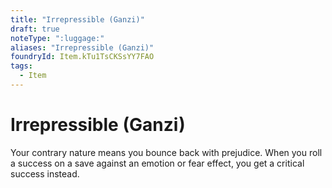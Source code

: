 ```yaml
---
title: "Irrepressible (Ganzi)"
draft: true
noteType: ":luggage:"
aliases: "Irrepressible (Ganzi)"
foundryId: Item.kTu1TsCKSsYY7FAO
tags:
  - Item
---
```


# Irrepressible (Ganzi)

Your contrary nature means you bounce back with prejudice. When you roll a success on a save against an emotion or fear effect, you get a critical success instead.
